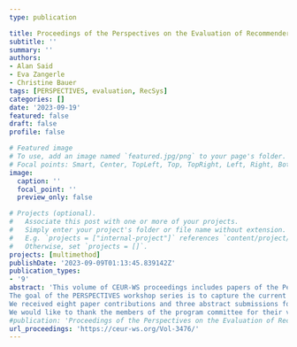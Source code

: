 ```yaml
---
type: publication

title: Proceedings of the Perspectives on the Evaluation of Recommender Systems Workshop 2023
subtitle: ''
summary: ''
authors:
- Alan Said
- Eva Zangerle
- Christine Bauer
tags: [PERSPECTIVES, evaluation, RecSys]
categories: []
date: '2023-09-19' 
featured: false
draft: false
profile: false

# Featured image
# To use, add an image named `featured.jpg/png` to your page's folder.
# Focal points: Smart, Center, TopLeft, Top, TopRight, Left, Right, BottomLeft, Bottom, BottomRight.
image:
  caption: ''
  focal_point: ''
  preview_only: false

# Projects (optional).
#   Associate this post with one or more of your projects.
#   Simply enter your project's folder or file name without extension.
#   E.g. `projects = ["internal-project"]` references `content/project/deep-learning/index.md`.
#   Otherwise, set `projects = []`.
projects: [multimethod]
publishDate: '2023-09-09T01:13:45.839142Z'
publication_types:
- '9'
abstract: 'This volume of CEUR-WS proceedings includes papers of the Perspectives on the Evaluation of Recommender Systems Workshop 2023. The workshop is co-located with the ACM Recom- mender Systems Conference 2023 in Singapore.
The goal of the PERSPECTIVES workshop series is to capture the current state of evaluation and discuss the different targets that recommender systems evaluation should strive for. Building on the previous PERSPECTIVES workshops, this third edition addressed the question: Where should we go from here as a community? and aims to come up with concrete steps for action.
We received eight paper contributions and three abstract submissions for the workshop. Each pa- per contribution received three reviews. We selected five papers and one abstract for publication.
We would like to thank the members of the program committee for their valuable reviews and suggestions. We also thank the authors for their submissions and contributions to the workshop.'
#publication: 'Proceedings of the Perspectives on the Evaluation of Recommender Systems Workshop 2023'
url_proceedings: 'https://ceur-ws.org/Vol-3476/'
---
```


